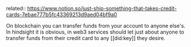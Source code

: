 related:: https://www.notion.so/just-ship-something-that-takes-credit-cards-7ebae777b5fc43369213d9aed04bf9a0

On blockchain you can transfer funds from your account to anyone else's. In hindsight it is obvious, in web3 services should let just about anyone to transfer funds from their credit card to any [[did:key]] they desire.
